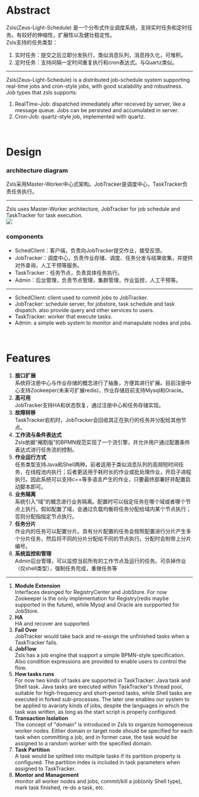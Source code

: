 
# Abstract
Zsls(Zeus-Light-Schedule) 是一个分布式作业调度系统，支持实时任务和定时任务。有较好的伸缩性，扩展性以及健壮稳定性。</br>
Zsls支持的任务类型：</br>
1. 实时任务：提交之后立即分发执行，类似消息队列，消息持久化，可堆积。</br>
2. 定时任务：支持间隔一定时间重复执行和cron表达式。与Quartz类似。</br>
* * *
Zsls(Zeus-Light-Schedule) is a distributed job-schedule system supporting real-time jobs and cron-style jobs, with good scalability and robustness.</br>
Job types that zsls supports:</br>
1. RealTime-Job: dispatched immediately after received by server, like a message queue. Jobs can be persisted and accumulated in server.</br>
2. Cron-Job: quartz-style job, implemented with quartz.</br>

</br>

# Design
### architecture diagram
Zsls采用Master-Worker中心式架构。JobTracker是调度中心，TaskTracker负责任务执行。</br>
* * *
Zsls uses Master-Worker architecture, JobTracker for job schedule and TaskTracker for task execution.</br>
![](https://github.com/squallyou/zsls/blob/master/pics/arc.png)</br>
### components
* SchedClient：客户端，负责向JobTracker提交作业，接受反馈。</br>
* JobTracker：调度中心，负责作业存储、调度、任务分发与结果收集，并提供对外查询，人工干预等服务。</br>
* TaskTracker：任务节点，负责具体任务执行。</br>
* Admin：后台管理，负责节点管理，集群管理，作业监控，人工干预等。</br>

- - - -
* SchedClient: client used to commit jobs to JobTracker.</br>
* JobTracker: schedule server, for jobstore, task schedule and task dispatch. also provide query and other services to users.</br>
* TaskTracker: worker that execute tasks.</br>
* Admin: a simple web system to monitor and manapulate nodes and jobs.</br>

</br>

# Features
1.	**接口扩展**</br>
系统将注册中心与作业存储的概念进行了抽象，方便其进行扩展。目前注册中心支持Zookeeper(未来可扩展redis)，作业存储目前支持Mysql和Oracle。</br>
2.	**高可用**</br>
JobTracker支持HA和状态恢复，通过注册中心和任务存储实现。</br>
3.	**故障转移**</br>
TaskTracker宕机时，JobTracker会回收其正在执行的任务并分配给其他节点。</br>
4.	**工作流与条件表达式**</br>
Zsls依据“阉割版”的BPMN规范实现了一个流引擎，并允许用户通过配置条件表达式进行任务流的控制。</br>
5.	**作业运行方式**</br>
任务类型支持Java和Shell两种。前者适用于类似消息队列的高频短时间任务，在线程池内执行；后者更适用于耗时长的作业或批处理作业，开启子进程执行。因此系统可以支持c++等多语言产生的作业，只要最终部署好并配置启动脚本即可。</br>
6.	**业务隔离**</br>
系统引入“域”的概念进行业务隔离。配置时可以指定任务在哪个域或者哪个节点上执行。假如配置了域，会通过负载均衡将任务分配给域内某个节点执行；否则分配指指定节点执行。</br>
7.	**任务分片**</br>
作业内的任务可以配置分片。具有分片配置的任务会按照配置进行分片产生多个分片任务，然后将不同的分片分配给不同的节点执行。分配时会附带上分片编号。</br>
8.	**系统监控和管理**</br>
Admin后台管理，可以监控当前所有的工作节点及运行的任务。可杀掉作业（仅shell类型），强制任务完成，重做任务等</br>

* * * *

1. **Module Extension**</br>
Interfaces desinged for RegistryCenter and JobStore. For now Zookeeper is the only implementation for Registry(redis maybe supported in the future), while Mysql and Oracle are surpported for JobStore.</br>
2. **HA**</br>
HA and recover are supported.</br>
3. **Fail Over**</br>
JobTracker would take back and re-assign the unfinished tasks when a TaskTracker fails.</br>
4. **JobFlow**</br>
Zsls has a job engine that support a simple BPMN-style specification. Also condition expressions are provided to enable users to control the flow.</br>
5. **How tasks runs**</br>
For now two kinds of tasks are supported in TaskTracker: Java task and Shell task. Java tasks are executed within TaskTracker's thread pool, suitable for high-frequency and short-period tasks, while Shell tasks are executed in forked sub-processes. The later one enables our system to be applied to avariaty kinds of jobs, despite the languages in which the task was written, as long as the start script is properly configured.</br>
6. **Transaction Isolation**</br>
The concept of "domain" is introduced in Zsls to organize homogeneous worker nodes. Either domain or target node should be specified for each task when committing a job, and in former case, the task would be assigned to a random worker with the specified domain.</br>
7. **Task Partition**</br>
A task would be splitted into multiple tasks if its partition property is configured. The partition index is included in task parameters when assigned to TaskTracker.</br>
8. **Montor and Management**</br>
monitor all worker nodes and jobs, commit/kill a job(only Shell type), mark task finished, re-do a task, etc.
